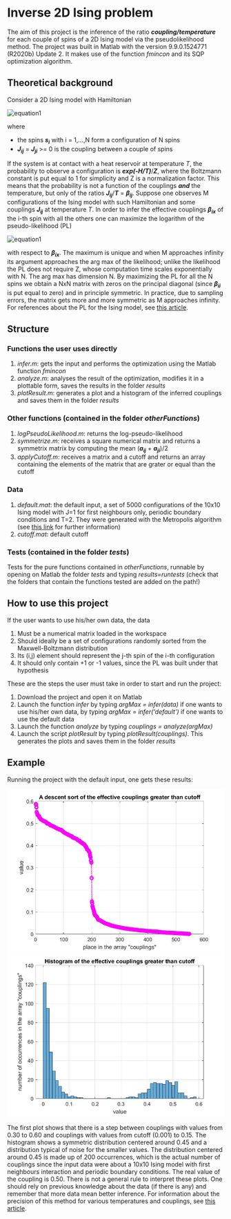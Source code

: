 # Inverse 2D Ising problem

The aim of this project is the inference of the ratio ***coupling/temperature*** for each couple of spins of a 2D Ising model via the pseudolikelihood method. The project was built in Matlab with the version 9.9.0.1524771 (R2020b) Update 2. It makes use of the function *fmincon* and its SQP optimization algorithm.

## Theoretical background

Consider a 2D Ising model with Hamiltonian

![equation1](https://latex.codecogs.com/gif.latex?H&space;=&space;-\sum_{i%3Cj}J_{ij}s_{i}s_{j})

where
- the spins ***s<sub>i*** with i = 1,...,N form a configuration of N spins
- ***J<sub>ij*** = ***J<sub>ji*** >= 0 is the coupling between a couple of spins
  
If the system is at contact with a heat reservoir at temperature *T*, the probability to observe a configuration is ***exp(-H/T)***/***Z***, where the Boltzmann constant is put equal to 1 for simplicity and Z is a normalization factor. This means that the probability is not a function of the couplings ***and*** the temperature, but only of the ratios ***J<sub>ij***/***T*** = ***β<sub>ij***.
Suppose one observes M configurations of the Ising model with such Hamiltonian and some couplings ***J<sub>ij*** at temperature *T*. In order to infer the effective couplings ***β<sub>ix*** of the i-th spin with all the others one can maximize the logarithm of the pseudo-likelihood (PL)

![equation1](https://latex.codecogs.com/gif.latex?PL(\beta_{ix})&space;=&space;\frac{1}{M}\log{\prod_{\mu=1}^{M}{p(s_{i}^{(\mu)}|[s_{j}]_{j!=i}^{(\mu)})}=-\frac{1}{M}\sum_{\mu=1}^{M}{\log[1+e^{-2s_{i}^{(\mu)}\sum_{j!=i}{\beta_{ij}s_{j}^{(\mu)}}}]})
  
with respect to ***β<sub>ix***. The maximum is unique and when M approaches infinity its argument approaches the arg max of the likelihood; unlike the likelihood the PL does not require Z, whose computation time scales exponentially with N. 
The arg max has dimension N. By maximizing the PL for all the N spins we obtain a NxN matrix with zeros on the principal diagonal (since ***β<sub>ii*** is put equal to zero) and in principle symmetric. In practice, due to sampling errors, the matrix gets more and more symmetric as M approaches infinity.
  For references about the PL for the Ising model, see [this article](https://arxiv.org/abs/1702.01522).

## Structure
  
  ### Functions the user uses directly
  1. *infer.m*: gets the input and performs the optimization using the Matlab function *fmincon*
  2. *analyze.m*: analyses the result of the optimization, modifies it in a plottable form, saves the results in the folder *results*
  3. *plotResult.m*: generates a plot and a histogram of the inferred couplings and saves them in the folder *results*
  ### Other functions (contained in the folder *otherFunctions*)
  1. *logPseudoLikelihood.m*: returns the log-pseudo-likelihood
  2. *symmetrize.m*: receives a square numerical matrix and returns a symmetrix matrix by computing the mean (***a<sub>ij*** + ***a<sub>ji***)/2
  3. *applyCutoff.m*: receives a matrix and a cutoff and returns an array containing the elements of the matrix that are grater or equal than the cutoff
  ### Data
  1. *default.mat*: the default input, a set of 5000 configurations of the 10x10 Ising model with J=1 for first neighbours only, periodic boundary conditions and T=2. They were generated with the Metropolis algorithm (see [this link](https://www.asc.ohio-state.edu/braaten.1/statphys/Ising_MatLab.pdf) for further information)
  2. *cutoff.mat*: default cutoff
  ### Tests (contained in the folder *tests*)
  Tests for the pure functions contained in *otherFunctions*, runnable by opening on Matlab the folder *tests* and typing *results=runtests* (check that the folders that contain the functions tested are added on the path!)
  ## How to use this project
  
 If the user wants to use his/her own data, the data
  1. Must be a numerical matrix loaded in the workspace
  2. Should ideally be a set of configurations randomly sorted from the Maxwell-Boltzmann distribution
  3. Its (i,j) element should represent the j-th spin of the i-th configuration
  4. It should only contain +1 or -1 values, since the PL was built under that hypothesis
  
  These are the steps the user must take in order to start and run the project:
  1. Download the project and open it on Matlab
  2. Launch the function *infer* by typing *argMax = infer(data)* if one wants to use his/her own data, by typing *argMax = infer('default')* if one wants to use the default data
  3. Launch the function *analyze* by typing *couplings = analyze(argMax)*
  4. Launch the script *plotResult* by typing *plotResult(couplings)*. This generates the plots and saves them in the folder *results*
  
  ## Example
  Running the project with the default input, one gets these results: 
  
  ![sorting.jpg](https://github.com/fdonat-cloud/inverseIsing2D/blob/master/imagesForREADME/sorting.jpg?raw=true)
  ![histogram.jpg](https://github.com/fdonat-cloud/inverseIsing2D/blob/master/imagesForREADME/histogram.jpg?raw=true)
  
The first plot shows that there is a step between couplings with values from 0.30 to 0.60 and couplings with values from cutoff (0.001) to 0.15. The histogram shows a symmetric distribution centered around 0.45 and a distribution typical of noise for the smaller values. The distribution centered around 0.45 is made up of 200 occurrences, which is the actual number of couplings since the input data were about a 10x10 Ising model with first neighbours interaction and periodic boundary conditions. The real value of the coupling is 0.50. 
  There is not a general rule to interpret these plots. One should rely on previous knowledge about the data (if there is any) and remember that more data mean better inference. For information about the precision of this method for various temperatures and couplings, see [this article](https://arxiv.org/abs/1702.01522).
 
  
  
